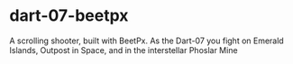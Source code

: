 # dart-07-beetpx
A scrolling shooter, built with BeetPx. As the Dart-07 you fight on Emerald Islands, Outpost in Space, and in the interstellar Phoslar Mine
